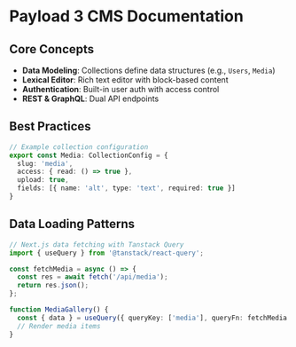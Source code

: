 # Payload 3 CMS Documentation

## Core Concepts
- **Data Modeling**: Collections define data structures (e.g., `Users`, `Media`)
- **Lexical Editor**: Rich text editor with block-based content
- **Authentication**: Built-in user auth with access control
- **REST & GraphQL**: Dual API endpoints

## Best Practices
```typescript
// Example collection configuration
export const Media: CollectionConfig = {
  slug: 'media',
  access: { read: () => true },
  upload: true,
  fields: [{ name: 'alt', type: 'text', required: true }]
}
```

## Data Loading Patterns
```typescript
// Next.js data fetching with Tanstack Query
import { useQuery } from '@tanstack/react-query';

const fetchMedia = async () => {
  const res = await fetch('/api/media');
  return res.json();
};

function MediaGallery() {
  const { data } = useQuery({ queryKey: ['media'], queryFn: fetchMedia });
  // Render media items
}